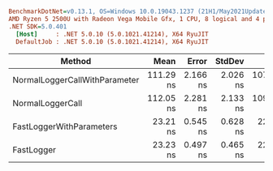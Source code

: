 ``` ini

BenchmarkDotNet=v0.13.1, OS=Windows 10.0.19043.1237 (21H1/May2021Update)
AMD Ryzen 5 2500U with Radeon Vega Mobile Gfx, 1 CPU, 8 logical and 4 physical cores
.NET SDK=5.0.401
  [Host]     : .NET 5.0.10 (5.0.1021.41214), X64 RyuJIT
  DefaultJob : .NET 5.0.10 (5.0.1021.41214), X64 RyuJIT


```
|                        Method |      Mean |    Error |   StdDev |       Min |       Max | Iterations | Ratio | RatioSD | Rank |  Gen 0 | Allocated |
|------------------------------ |----------:|---------:|---------:|----------:|----------:|-----------:|------:|--------:|-----:|-------:|----------:|
| NormalLoggerCallWithParameter | 111.29 ns | 2.166 ns | 2.026 ns | 107.55 ns | 114.95 ns |      15.00 |  1.00 |    0.00 |    2 | 0.0343 |      72 B |
|              NormalLoggerCall | 112.05 ns | 2.281 ns | 2.133 ns | 109.71 ns | 115.92 ns |      15.00 |  1.01 |    0.02 |    2 | 0.0343 |      72 B |
|      FastLoggerWithParameters |  23.21 ns | 0.545 ns | 0.628 ns |  22.29 ns |  24.32 ns |      20.00 |  0.21 |    0.01 |    1 |      - |         - |
|                    FastLogger |  23.23 ns | 0.497 ns | 0.465 ns |  22.45 ns |  23.94 ns |      15.00 |  0.21 |    0.00 |    1 |      - |         - |
